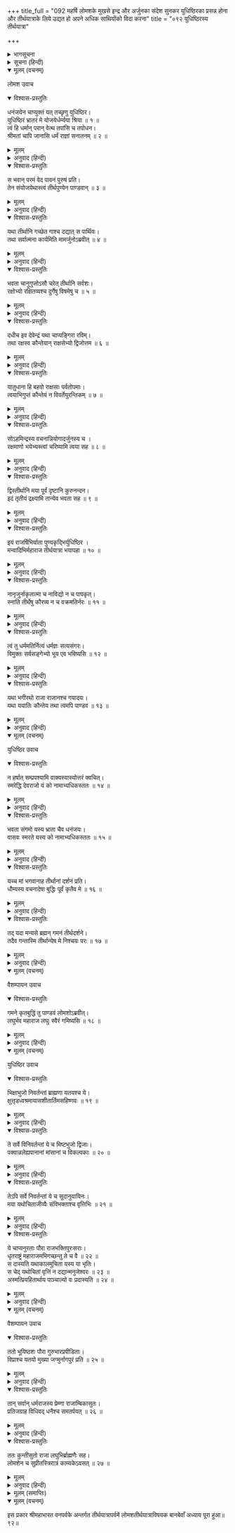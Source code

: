+++
title_full = "092 महर्षि लोमशके मुखसे इन्द्र और अर्जुनका संदेश सुनकर युधिष्ठिरका प्रसन्न होना और तीर्थयात्राके लिये उद्यत हो अपने अधिक साथियोंको विदा करना"
title = "०९२ युधिष्ठिरस्य तीर्थयात्रा"

+++

<details><summary>भागसूचना</summary>

द्विनवतितमोऽध्यायः
</details>

<details><summary>सूचना (हिन्दी)</summary>

महर्षि लोमशके मुखसे इन्द्र और अर्जुनका संदेश सुनकर युधिष्ठिरका प्रसन्न होना  
और तीर्थयात्राके लिये उद्यत हो अपने अधिक साथियोंको विदा करना
</details>

<details open><summary>मूलम् (वचनम्)</summary>

लोमश उवाच
</details>

<details open><summary>विश्वास-प्रस्तुतिः</summary>

धनंजयेन चाप्युक्तं यत् तच्छृणु युधिष्ठिर।  
युधिष्ठिरं भ्रातरं मे योजयेर्धर्म्यया श्रिया ॥ १ ॥  
त्वं हि धर्मान् परान् वेत्थ तपांसि च तपोधन।  
श्रीमतां चापि जानासि धर्मं राज्ञां सनातनम् ॥ २ ॥
</details>

<details><summary>मूलम्</summary>

धनंजयेन चाप्युक्तं यत् तच्छृणु युधिष्ठिर।  
युधिष्ठिरं भ्रातरं मे योजयेर्धर्म्यया श्रिया ॥ १ ॥  
त्वं हि धर्मान् परान् वेत्थ तपांसि च तपोधन।  
श्रीमतां चापि जानासि धर्मं राज्ञां सनातनम् ॥ २ ॥
</details>

<details><summary>अनुवाद (हिन्दी)</summary>

_लोमश मुनि कहते हैं—_ युधिष्ठिर! जब मैं आने लगा, तब अर्जुनने भी मुझसे जो बात कही थी, वह सुनो। वे बोले—‘तपोधन! आप मेरे बड़े भैया युधिष्ठिरको धर्मानुकूल राजलक्ष्मीसे संयुक्त कीजिये। आप उत्कृष्ट धर्मों और तपस्याओंको जानते हैं। श्रीसम्पन्न राजाओंका जो सनातनधर्म है, उसका भी आपको पूर्ण ज्ञान है॥१-२॥
</details>

<details open><summary>विश्वास-प्रस्तुतिः</summary>

स भवान् परमं वेद पावनं पुरुषं प्रति।  
तेन संयोजयेथास्त्वं तीर्थपुण्येन पाण्डवान् ॥ ३ ॥
</details>

<details><summary>मूलम्</summary>

स भवान् परमं वेद पावनं पुरुषं प्रति।  
तेन संयोजयेथास्त्वं तीर्थपुण्येन पाण्डवान् ॥ ३ ॥
</details>

<details><summary>अनुवाद (हिन्दी)</summary>

‘पुरुषको पवित्र बनानेवाला जो उत्तम साधन है, उसे आप जानते हैं। अतः आप पाण्डवोंको तीर्थयात्रा-जनित पुण्यसे सम्पन्न कीजिये॥३॥
</details>

<details open><summary>विश्वास-प्रस्तुतिः</summary>

यथा तीर्थानि गच्छेत गाश्च दद्यात् स पार्थिवः।  
तथा सर्वात्मना कार्यमिति मामर्जुनोऽब्रवीत् ॥ ४ ॥
</details>

<details><summary>मूलम्</summary>

यथा तीर्थानि गच्छेत गाश्च दद्यात् स पार्थिवः।  
तथा सर्वात्मना कार्यमिति मामर्जुनोऽब्रवीत् ॥ ४ ॥
</details>

<details><summary>अनुवाद (हिन्दी)</summary>

‘महाराज युधिष्ठिर जिस प्रकार तीर्थोंमें जायँ और वहाँ गोदान करें, वैसा सब प्रकारसे प्रयत्न कीजियेगा।’ यह बात अर्जुनने मुझसे कही थी॥४॥
</details>

<details open><summary>विश्वास-प्रस्तुतिः</summary>

भवता चानुगुप्तोऽसौ चरेत् तीर्थानि सर्वशः।  
रक्षोभ्यो रक्षितव्यश्च दुर्गेषु विषमेषु च ॥ ५ ॥
</details>

<details><summary>मूलम्</summary>

भवता चानुगुप्तोऽसौ चरेत् तीर्थानि सर्वशः।  
रक्षोभ्यो रक्षितव्यश्च दुर्गेषु विषमेषु च ॥ ५ ॥
</details>

<details><summary>अनुवाद (हिन्दी)</summary>

उन्होंने यह भी कहा—‘महाराज युधिष्ठिर आपसे सुरक्षित रहकर सब तीर्थोंमें विचरण करें। दुर्गम स्थानों और विषम अवसरोंमें आप राक्षसोंसे उनकी रक्षा करें॥
</details>

<details open><summary>विश्वास-प्रस्तुतिः</summary>

दधीच इव देवेन्द्रं यथा चाप्यङ्गिरा रविम्।  
तथा रक्षस्व कौन्तेयान् राक्षसेभ्यो द्विजोत्तम ॥ ६ ॥
</details>

<details><summary>मूलम्</summary>

दधीच इव देवेन्द्रं यथा चाप्यङ्गिरा रविम्।  
तथा रक्षस्व कौन्तेयान् राक्षसेभ्यो द्विजोत्तम ॥ ६ ॥
</details>

<details><summary>अनुवाद (हिन्दी)</summary>

‘द्विजश्रेष्ठ! जैसे दधीचने देवराज इन्द्रकी और महर्षि अंगिराने सूर्यकी रक्षा की है, उसी प्रकार आप राक्षसोंसे कुन्तीकुमारोंकी रक्षा कीजिये’॥६॥
</details>

<details open><summary>विश्वास-प्रस्तुतिः</summary>

यातुधाना हि बहवो राक्षसाः पर्वतोपमाः।  
त्वयाभिगुप्तं कौन्तेयं न विवर्तेयुरन्तिकम् ॥ ७ ॥
</details>

<details><summary>मूलम्</summary>

यातुधाना हि बहवो राक्षसाः पर्वतोपमाः।  
त्वयाभिगुप्तं कौन्तेयं न विवर्तेयुरन्तिकम् ॥ ७ ॥
</details>

<details><summary>अनुवाद (हिन्दी)</summary>

‘बहुत-से पिशाच तथा राक्षस, जो पर्वतोंके समान विशालकाय हैं, आपसे सुरक्षित राजा युधिष्ठिरके पास नहीं आ सकेंगे’॥७॥
</details>

<details open><summary>विश्वास-प्रस्तुतिः</summary>

सोऽहमिन्द्रस्य वचनान्नियोगादर्जुनस्य च ।  
रक्षमाणो भयेभ्यस्त्वां चरिष्यामि त्वया सह ॥ ८ ॥
</details>

<details><summary>मूलम्</summary>

सोऽहमिन्द्रस्य वचनान्नियोगादर्जुनस्य च ।  
रक्षमाणो भयेभ्यस्त्वां चरिष्यामि त्वया सह ॥ ८ ॥
</details>

<details><summary>अनुवाद (हिन्दी)</summary>

राजन्! इस प्रकार मैं इन्द्रके कथन और अर्जुनके अनुरोधसे सब प्रकारके भयसे तुम्हारी रक्षा करते हुए तुम्हारे साथ-साथ तीर्थोंमें विचरण करूँगा॥८॥
</details>

<details open><summary>विश्वास-प्रस्तुतिः</summary>

द्विस्तीर्थानि मया पूर्वं दृष्टानि कुरुनन्दन।  
इदं तृतीयं द्रक्ष्यामि तान्येव भवता सह ॥ ९ ॥
</details>

<details><summary>मूलम्</summary>

द्विस्तीर्थानि मया पूर्वं दृष्टानि कुरुनन्दन।  
इदं तृतीयं द्रक्ष्यामि तान्येव भवता सह ॥ ९ ॥
</details>

<details><summary>अनुवाद (हिन्दी)</summary>

कुरुनन्दन! पहले दो बार मैंने सब तीर्थोंके दर्शन कर लिये; अब तीसरी बार तुम्हारे साथ पुनः उनका दर्शन करूँगा॥९॥
</details>

<details open><summary>विश्वास-प्रस्तुतिः</summary>

इयं राजर्षिभिर्याता पुण्यकृद्भिर्युधिष्ठिर ।  
मन्वादिभिर्महाराज तीर्थयात्रा भयापहा ॥ १० ॥
</details>

<details><summary>मूलम्</summary>

इयं राजर्षिभिर्याता पुण्यकृद्भिर्युधिष्ठिर ।  
मन्वादिभिर्महाराज तीर्थयात्रा भयापहा ॥ १० ॥
</details>

<details><summary>अनुवाद (हिन्दी)</summary>

महाराज युधिष्ठिर! यह तीर्थयात्रा सब प्रकारके भयका नाश करनेवाली है। मनु आदि पुण्यात्मा राजर्षियोंने इस तीर्थयात्रारूपी धर्मका पालन किया है॥१०॥
</details>

<details open><summary>विश्वास-प्रस्तुतिः</summary>

नानृजुर्नाकृतात्मा च नाविद्यो न च पापकृत्।  
स्नाति तीर्थेषु कौरव्य न च वक्रमतिर्नरः ॥ ११ ॥
</details>

<details><summary>मूलम्</summary>

नानृजुर्नाकृतात्मा च नाविद्यो न च पापकृत्।  
स्नाति तीर्थेषु कौरव्य न च वक्रमतिर्नरः ॥ ११ ॥
</details>

<details><summary>अनुवाद (हिन्दी)</summary>

कुरुनन्दन! जो सरल नहीं है, जिसने अपने मन और इन्द्रियोंको वशमें नहीं किया है, जो विद्याहीन और पापात्मा है तथा जिसकी बुद्धि कुटिलतासे भरी हुई है, ऐसा मनुष्य (श्रद्धा न होनेके कारण) तीर्थोंमें स्नान नहीं करता॥११॥
</details>

<details open><summary>विश्वास-प्रस्तुतिः</summary>

त्वं तु धर्ममतिर्नित्यं धर्मज्ञः सत्यसंगरः।  
विमुक्तः सर्वसङ्गेभ्यो भूय एव भविष्यसि ॥ १२ ॥
</details>

<details><summary>मूलम्</summary>

त्वं तु धर्ममतिर्नित्यं धर्मज्ञः सत्यसंगरः।  
विमुक्तः सर्वसङ्गेभ्यो भूय एव भविष्यसि ॥ १२ ॥
</details>

<details><summary>अनुवाद (हिन्दी)</summary>

तुम तो सदा धर्ममें मन लगाये रखनेवाले, धर्मज्ञ, सत्यप्रतिज्ञ और सब प्रकारकी आसक्तियोंसे शून्य हो और आगे भी तुममें अधिकाधिक इन गुणोंका विकास होगा॥
</details>

<details open><summary>विश्वास-प्रस्तुतिः</summary>

यथा भगीरथो राजा राजानश्च गयादयः।  
यथा ययातिः कौन्तेय तथा त्वमपि पाण्डव ॥ १३ ॥
</details>

<details><summary>मूलम्</summary>

यथा भगीरथो राजा राजानश्च गयादयः।  
यथा ययातिः कौन्तेय तथा त्वमपि पाण्डव ॥ १३ ॥
</details>

<details><summary>अनुवाद (हिन्दी)</summary>

कुन्तीकुमार पाण्डुनन्दन! जैसे राजा भगीरथ हो गये हैं, जैसे गय आदि राजर्षि हो चुके हैं तथा जैसे महाराज ययाति हुए हैं, वैसे ही तुम भी विख्यात हो॥
</details>

<details open><summary>मूलम् (वचनम्)</summary>

युधिष्ठिर उवाच
</details>

<details open><summary>विश्वास-प्रस्तुतिः</summary>

न हर्षात् सम्प्रपश्यामि वाक्यस्यास्योत्तरं क्वचित्।  
स्मरेद्धि देवराजो यं को नामाभ्यधिकस्ततः ॥ १४ ॥
</details>

<details><summary>मूलम्</summary>

न हर्षात् सम्प्रपश्यामि वाक्यस्यास्योत्तरं क्वचित्।  
स्मरेद्धि देवराजो यं को नामाभ्यधिकस्ततः ॥ १४ ॥
</details>

<details><summary>अनुवाद (हिन्दी)</summary>

_युधिष्ठिर बोले—_ महर्षे! आपके दर्शन और आपकी बातोंके सुननेसे मुझे इतना अधिक हर्ष हुआ है कि मुझे इन वचनोंका कोई उत्तर नहीं सूझता। देवराज इन्द्र जिसका स्मरण करते हों उससे बढ़कर इस संसारमें कौन है?॥
</details>

<details open><summary>विश्वास-प्रस्तुतिः</summary>

भवता संगमो यस्य भ्राता चैव धनंजयः।  
वासवः स्मरते यस्य को नामाभ्यधिकस्ततः ॥ १५ ॥
</details>

<details><summary>मूलम्</summary>

भवता संगमो यस्य भ्राता चैव धनंजयः।  
वासवः स्मरते यस्य को नामाभ्यधिकस्ततः ॥ १५ ॥
</details>

<details><summary>अनुवाद (हिन्दी)</summary>

जिसे आपका संग प्राप्त हो, जिसके अर्जुन-जैसा भाई हो और जिसे इन्द्र याद करते हों, उससे बढ़कर सौभाग्यशाली और कौन है?॥१५॥
</details>

<details open><summary>विश्वास-प्रस्तुतिः</summary>

यच्च मां भगवानाह तीर्थानां दर्शनं प्रति।  
धौम्यस्य वचनादेषा बुद्धिः पूर्वं कृतैव मे ॥ १६ ॥
</details>

<details><summary>मूलम्</summary>

यच्च मां भगवानाह तीर्थानां दर्शनं प्रति।  
धौम्यस्य वचनादेषा बुद्धिः पूर्वं कृतैव मे ॥ १६ ॥
</details>

<details><summary>अनुवाद (हिन्दी)</summary>

भगवन्! आपने मुझे तीर्थोंके दर्शनके लिये जो उत्साह प्रदान किया है, वह ठीक है। मैंने पहलेसे ही धौम्यजीके आदेशसे तीर्थोंमें जानेका विचार कर रखा है॥
</details>

<details open><summary>विश्वास-प्रस्तुतिः</summary>

तद् यदा मन्यसे ब्रह्मन् गमनं तीर्थदर्शने।  
तदैव गन्तास्मि तीर्थान्येष मे निश्चयः परः ॥ १७ ॥
</details>

<details><summary>मूलम्</summary>

तद् यदा मन्यसे ब्रह्मन् गमनं तीर्थदर्शने।  
तदैव गन्तास्मि तीर्थान्येष मे निश्चयः परः ॥ १७ ॥
</details>

<details><summary>अनुवाद (हिन्दी)</summary>

अतः ब्रह्मन्! आप जब ठीक समझें तभी मैं तीर्थोंके दर्शनके लिये चल दूँगा; यही मेरा अन्तिम निश्चय है॥१७॥
</details>

<details open><summary>मूलम् (वचनम्)</summary>

वैशम्पायन उवाच
</details>

<details open><summary>विश्वास-प्रस्तुतिः</summary>

गमने कृतबुद्धिं तु पाण्डवं लोमशोऽब्रवीत्।  
लघुर्भव महाराज लघुः स्वैरं गमिष्यसि ॥ १८ ॥
</details>

<details><summary>मूलम्</summary>

गमने कृतबुद्धिं तु पाण्डवं लोमशोऽब्रवीत्।  
लघुर्भव महाराज लघुः स्वैरं गमिष्यसि ॥ १८ ॥
</details>

<details><summary>अनुवाद (हिन्दी)</summary>

_वैशम्पायनजी कहते हैं—_ जनमेजय! तीर्थयात्राके लिये जिन्होंने निश्चित विचार कर लिया था, उन पाण्डु-नन्दन युधिष्ठिरसे महर्षि लोमशने कहा—‘महाराज! लोकसमूहसे आप हलके हो जाइये—थोड़े ही लोगोंको साथ रखिये; क्योंकि थोड़े संगी-साथी होनेपर आप इच्छानुसार सर्वत्र जा सकेंगे॥१८॥
</details>

<details open><summary>मूलम् (वचनम्)</summary>

युधिष्ठिर उवाच
</details>

<details open><summary>विश्वास-प्रस्तुतिः</summary>

भिक्षाभुजो निवर्तन्तां ब्राह्मणा यतयश्च ये।  
क्षुत्तृडध्वश्रमायासशीतार्तिमसहिष्णवः ॥ १९ ॥
</details>

<details><summary>मूलम्</summary>

भिक्षाभुजो निवर्तन्तां ब्राह्मणा यतयश्च ये।  
क्षुत्तृडध्वश्रमायासशीतार्तिमसहिष्णवः ॥ १९ ॥
</details>

<details><summary>अनुवाद (हिन्दी)</summary>

_युधिष्ठिर बोले—_ जो भिक्षाभोजी ब्राह्मण और संन्यासी हैं तथा जो भूख-प्यास, परिश्रम-थकावट और सर्दीकी पीड़ा सहन न कर सकें, उन्हें लौट जाना चाहिये॥१९॥
</details>

<details open><summary>विश्वास-प्रस्तुतिः</summary>

ते सर्वे विनिवर्तन्तां ये च मिष्टभुजो द्विजाः।  
पक्वान्नलेह्यपानानां मांसानां च विकल्पकाः ॥ २० ॥
</details>

<details><summary>मूलम्</summary>

ते सर्वे विनिवर्तन्तां ये च मिष्टभुजो द्विजाः।  
पक्वान्नलेह्यपानानां मांसानां च विकल्पकाः ॥ २० ॥
</details>

<details><summary>अनुवाद (हिन्दी)</summary>

जो द्विज मिष्टान्नभोजी हैं वे भी लौट जायँ। जो पक्वान्न, चटनी, पेय पदार्थ और मांस आदि खानेवाले मनुष्य हों, वे भी लौट जायँ॥२०॥
</details>

<details open><summary>विश्वास-प्रस्तुतिः</summary>

तेऽपि सर्वे निवर्तन्तां ये च सूदानुयायिनः।  
मया यथोचिताजीव्यैः संविभक्ताश्च वृत्तिभिः ॥ २१ ॥
</details>

<details><summary>मूलम्</summary>

तेऽपि सर्वे निवर्तन्तां ये च सूदानुयायिनः।  
मया यथोचिताजीव्यैः संविभक्ताश्च वृत्तिभिः ॥ २१ ॥
</details>

<details><summary>अनुवाद (हिन्दी)</summary>

जो लोग रसोइयोंकी अपेक्षा रखनेवाले हैं तथा जिन्हें मैंने अलग-अलग बाँटकर उचित-उचित आजीविकाकी व्यवस्था कर दी है, वे सब लोग घर लौट जायँ॥२१॥
</details>

<details open><summary>विश्वास-प्रस्तुतिः</summary>

ये चाप्यनुरताः पौरा राजभक्तिपुरःसराः।  
धृतराष्ट्रं महाराजमभिगच्छन्तु ते च वै ॥ २२ ॥  
स दास्यति यथाकालमुचिता यस्य या भृतिः।  
स चेद् यथोचितां वृत्तिं न दद्यान्मनुजेश्वरः ॥ २३ ॥  
अस्मत्प्रियहितार्थाय पाञ्चाल्यो वः प्रदास्यति ॥ २४ ॥
</details>

<details><summary>मूलम्</summary>

ये चाप्यनुरताः पौरा राजभक्तिपुरःसराः।  
धृतराष्ट्रं महाराजमभिगच्छन्तु ते च वै ॥ २२ ॥  
स दास्यति यथाकालमुचिता यस्य या भृतिः।  
स चेद् यथोचितां वृत्तिं न दद्यान्मनुजेश्वरः ॥ २३ ॥  
अस्मत्प्रियहितार्थाय पाञ्चाल्यो वः प्रदास्यति ॥ २४ ॥
</details>

<details><summary>अनुवाद (हिन्दी)</summary>

जो पुरवासी राजभक्तिवश मेरे पीछे-पीछे चले आये हैं, वे अब महाराज धृतराष्ट्रके पास चले जायँ। वे उनके लिये यथासमय समुचित आजीविका प्रदान करेंगे। यदि राजा धृतराष्ट्र उचित जीविकाकी व्यवस्था न करें तो पांचालनरेश द्रुपद हमारा प्रिय और हित करनेके लिये अवश्य आपलोगोंको जीविका देंगे॥२२—२४॥
</details>

<details open><summary>मूलम् (वचनम्)</summary>

वैशम्पायन उवाच
</details>

<details open><summary>विश्वास-प्रस्तुतिः</summary>

ततो भूयिष्ठशः पौरा गुरुभारप्रपीडिताः।  
विप्राश्च यतयो मुख्या जग्मुर्नागपुरं प्रति ॥ २५ ॥
</details>

<details><summary>मूलम्</summary>

ततो भूयिष्ठशः पौरा गुरुभारप्रपीडिताः।  
विप्राश्च यतयो मुख्या जग्मुर्नागपुरं प्रति ॥ २५ ॥
</details>

<details><summary>अनुवाद (हिन्दी)</summary>

_वैशम्पायनजी कहते हैं—_ जनमेजय! तब बहुत-से नागरिक, ब्राह्मण और यति मानसिक दुःखके भारी भारसे पीड़ित हो हस्तिनापुरको चले गये॥२५॥
</details>

<details open><summary>विश्वास-प्रस्तुतिः</summary>

तान् सर्वान् धर्मराजस्य प्रेम्णा राजाम्बिकासुतः।  
प्रतिजग्राह विधिवद् धनैश्च समतर्पयत् ॥ २६ ॥
</details>

<details><summary>मूलम्</summary>

तान् सर्वान् धर्मराजस्य प्रेम्णा राजाम्बिकासुतः।  
प्रतिजग्राह विधिवद् धनैश्च समतर्पयत् ॥ २६ ॥
</details>

<details><summary>अनुवाद (हिन्दी)</summary>

अम्बिकानन्दन राजा धृतराष्ट्रने धर्मराज युधिष्ठिरके स्नेहवश उन सबको विधिपूर्वक अपनाया और उन्हें धन देकर तृप्त किया॥२६॥
</details>

<details open><summary>विश्वास-प्रस्तुतिः</summary>

ततः कुन्तीसुतो राजा लघुभिर्ब्राह्मणैः सह।  
लोमशेन च सुप्रीतस्त्रिरात्रं काम्यकेऽवसत् ॥ २७ ॥
</details>

<details><summary>मूलम्</summary>

ततः कुन्तीसुतो राजा लघुभिर्ब्राह्मणैः सह।  
लोमशेन च सुप्रीतस्त्रिरात्रं काम्यकेऽवसत् ॥ २७ ॥
</details>

<details><summary>अनुवाद (हिन्दी)</summary>

तदनन्तर कुन्तीनन्दन राजा युधिष्ठिर थोड़े-से ब्राह्मणों और लोमशजीके साथ अत्यन्त प्रसन्नतापूर्वक तीन राततक काम्यक वनमें टिके रहे॥२७॥
</details>

<details><summary>मूलम् (समाप्तिः)</summary>

इति श्रीमहाभारते वनपर्वणि तीर्थयात्रापर्वणि लोमशतीर्थयात्रायां द्विनवतितमोऽध्यायः ॥ ९२ ॥
</details>

<details open><summary>मूलम् (वचनम्)</summary>

इस प्रकार श्रीमहाभारत वनपर्वके अन्तर्गत तीर्थयात्रापर्वमें लोमशतीर्थयात्राविषयक बानबेवाँ अध्याय पूरा हुआ॥९२॥
</details>
